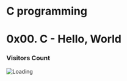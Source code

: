 # C programming
# 0x00. C - Hello, World





### Visitors Count
<img align="left" src = "https://profile-counter.glitch.me/alx-low-level/count.svg" alt ="Loading">
